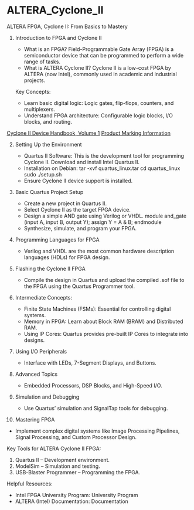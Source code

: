 # ALTERA_Cyclone_II
ALTERA FPGA, Cyclone II: From Basics to Mastery






1. Introduction to FPGA and Cyclone II
   - What is an FPGA?
     Field-Programmable Gate Array (FPGA) is a semiconductor device that can be programmed to perform a wide range of tasks.
   - What is ALTERA Cyclone II?
     Cyclone II is a low-cost FPGA by ALTERA (now Intel), commonly used in academic and industrial projects.
   
   Key Concepts:
   - Learn basic digital logic: Logic gates, flip-flops, counters, and multiplexers.
   - Understand FPGA architecture: Configurable logic blocks, I/O blocks, and routing.



[Cyclone II Device Handbook, Volume 1]("src/D_sheet.pdf")
[Product Marking Information]("src/mark_info.pdf")






2. Setting Up the Environment
   - Quartus II Software: This is the development tool for programming Cyclone II. Download and install Intel Quartus II.
   - Installation on Debian:
     tar -xvf quartus_linux.tar
     cd quartus_linux
     sudo ./setup.sh
   - Ensure Cyclone II device support is installed.
















3. Basic Quartus Project Setup
   - Create a new project in Quartus II.
   - Select Cyclone II as the target FPGA device.
   - Design a simple AND gate using Verilog or VHDL.
     module and_gate (input A, input B, output Y);
         assign Y = A & B;
     endmodule
   - Synthesize, simulate, and program your FPGA.

4. Programming Languages for FPGA
   - Verilog and VHDL are the most common hardware description languages (HDLs) for FPGA design.

5. Flashing the Cyclone II FPGA
   - Compile the design in Quartus and upload the compiled .sof file to the FPGA using the Quartus Programmer tool.

6. Intermediate Concepts:
   - Finite State Machines (FSMs): Essential for controlling digital systems.
   - Memory in FPGA: Learn about Block RAM (BRAM) and Distributed RAM.
   - Using IP Cores: Quartus provides pre-built IP Cores to integrate into designs.

7. Using I/O Peripherals
   - Interface with LEDs, 7-Segment Displays, and Buttons.

8. Advanced Topics
   - Embedded Processors, DSP Blocks, and High-Speed I/O.

9. Simulation and Debugging
   - Use Quartus’ simulation and SignalTap tools for debugging.

10. Mastering FPGA
   - Implement complex digital systems like Image Processing Pipelines, Signal Processing, and Custom Processor Design.

Key Tools for ALTERA Cyclone II FPGA:
   1. Quartus II – Development environment.
   2. ModelSim – Simulation and testing.
   3. USB-Blaster Programmer – Programming the FPGA.

Helpful Resources:
   - Intel FPGA University Program: University Program
   - ALTERA (Intel) Documentation: Documentation


